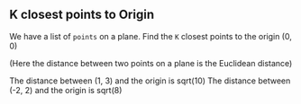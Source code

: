 ## K closest points to Origin

We have a list of `points` on a plane. Find the `K` closest points to the origin (0, 0)

(Here the distance between two points on a plane is the Euclidean distance)

The distance between (1, 3) and the origin is sqrt(10)
The distance between (-2, 2) and the origin is sqrt(8)


